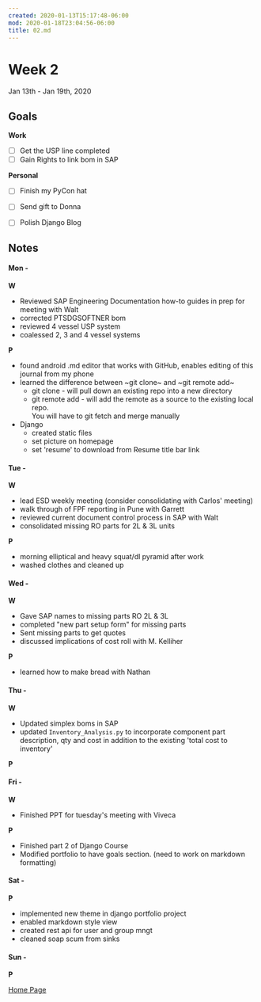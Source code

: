 ```yaml
---
created: 2020-01-13T15:17:48-06:00
mod: 2020-01-18T23:04:56-06:00
title: 02.md
---
```


# Week 2
Jan 13th - Jan 19th, 2020

## Goals

**Work**

- [ ] Get the USP line completed
- [ ] Gain Rights to link bom in SAP

**Personal**

- [ ] Finish my PyCon hat
- [ ] Send gift to Donna
- [ ] Polish Django Blog


## Notes

#### Mon -  ####

**W**

- Reviewed SAP Engineering Documentation how-to guides in prep for meeting with Walt
- corrected PTSDGSOFTNER bom
- reviewed 4 vessel USP system
- coalessed 2, 3 and 4 vessel systems

**P**

- found android .md editor that works with GitHub, enables editing of this journal from my phone
- learned the difference between ~git clone~ and ~git remote add~
	- git clone - will pull down an existing repo into a new directory
	- git remote add - will add the remote as a source to the existing local repo.  
		You will have to git fetch and merge manually
- Django
	- created static files
	- set picture on homepage
	- set 'resume' to download from Resume title bar link


#### Tue -  ####

**W**

- lead ESD weekly meeting (consider consolidating with Carlos' meeting)
- walk through of FPF reporting in Pune with Garrett
- reviewed current document control process in SAP with Walt
- consolidated missing RO parts for 2L & 3L units

**P**

- morning elliptical and heavy squat/dl pyramid after work
- washed clothes and cleaned up

#### Wed -  ####

**W**

- Gave SAP names to missing parts RO 2L & 3L
- completed "new part setup form" for missing parts
- Sent missing parts to get quotes
- discussed implications of cost roll with M. Kelliher  

**P**

- learned how to make bread with Nathan

#### Thu -  ####

**W**

- Updated simplex boms in SAP
- updated `Inventory_Analysis.py` to incorporate component part description, qty and cost in addition to the existing 'total cost to inventory'

**P**

#### Fri -  ####

**W**

* Finished PPT for tuesday's meeting with Viveca

**P**

* Finished part 2 of Django Course
* Modified portfolio to have goals section. (need to work on markdown formatting)


#### Sat -  ####

**P**

- implemented new theme in django portfolio project 
- enabled markdown style view
- created rest api for user and group mngt
- cleaned soap scum from sinks 

#### Sun -  ####

**P**


[Home Page](https://ch3ck3rs.github.io/Goals)
